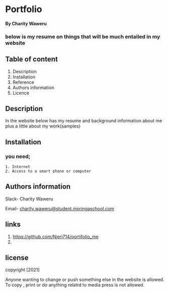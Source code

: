 # Portfolio

#### By Charity Waweru
 ### below is my resume on things that will be much entailed in my website

 ## Table of content

 1. Description
 2. Installation
 3. Reference
 4. Authors information
 5. Licence


## Description
In the website below has my resume and background information about me plus a little about my work(samples)

## Installation
 ### you need;
    1. Internet
    2. Access to a smart phone or computer

## Authors information
Slack- Charity Waweru

Email- charity.waweru@student.moringaschool.com

 ## links
  1. https://github.com/Njeri714/portifolio_me 
  2. 

 ## license
copyright [2021]

Anyone wanting to change or push something else in the website is allowed.
To copy , print or do anything relatrd to media press is not allowed.